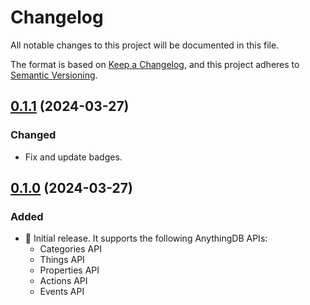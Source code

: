 # Changelog

All notable changes to this project will be documented in this file.

The format is based on [Keep a Changelog](https://keepachangelog.com/en/1.0.0/),
and this project adheres to [Semantic Versioning](https://semver.org/spec/v2.0.0.html).

## [0.1.1](https://github.com/altairengineering/iots-python/tree/v0.1.1) (2024-03-27)

### Changed

- Fix and update badges.

## [0.1.0](https://github.com/altairengineering/iots-python/tree/v0.1.0) (2024-03-27)

### Added

- 🚀 Initial release. It supports the following AnythingDB APIs:
  - Categories API
  - Things API
  - Properties API
  - Actions API
  - Events API
